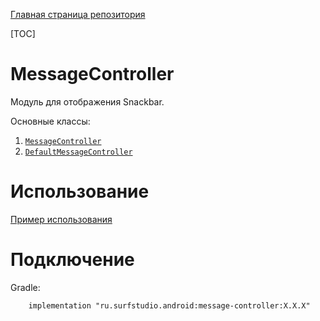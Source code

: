 [Главная страница репозитория](/docs/main.md)

[TOC]

# MessageController
Модуль для отображения Snackbar.

Основные классы:
 1. [`MessageController`][controller]
 1. [`DefaultMessageController`][default]

# Использование
[Пример использования](../sample)

# Подключение
Gradle:
```
    implementation "ru.surfstudio.android:message-controller:X.X.X"
```

[controller]: src/main/java/ru/surfstudio/android/message/MessageController.kt
[default]: src/main/java/ru/surfstudio/android/message/DefaultMessageController.kt